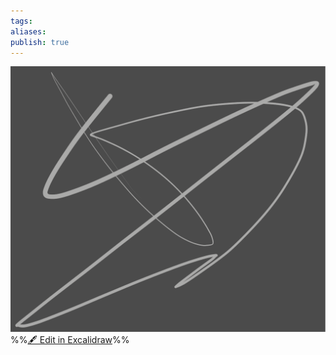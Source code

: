 ```yaml
---
tags: 
aliases: 
publish: true
---
```


![](../images/Drawing_2024-05-16%2015.53.59.svg)
%%[🖋 Edit in Excalidraw](../Drawing_2024-05-16%252015.53.59.md#)%%

